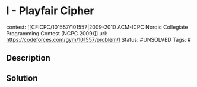 # I - Playfair Cipher

contest: [[CFICPC/101557/101557|2009-2010 ACM-ICPC Nordic Collegiate Programming Contest (NCPC 2009)]]
url: https://codeforces.com/gym/101557/problem/I
Status: #UNSOLVED
Tags: #

## Description

## Solution

